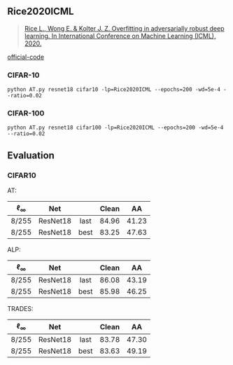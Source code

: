 


## Rice2020ICML


> [Rice L., Wong E. \& Kolter J. Z. Overfitting in adversarially robust deep learning. In International Conference on Machine Learning (ICML), 2020.](http://arxiv.org/abs/2002.11569)

[official-code](https://github.com/locuslab/robust_overfitting)



### CIFAR-10

    python AT.py resnet18 cifar10 -lp=Rice2020ICML --epochs=200 -wd=5e-4 --ratio=0.02

### CIFAR-100


    python AT.py resnet18 cifar100 -lp=Rice2020ICML --epochs=200 -wd=5e-4 --ratio=0.02



## Evaluation



### CIFAR10

AT:

| $\ell_{\infty}$ |   Net    |      | Clean |  AA   |
| :-------------: | :------: | :--: | :---: | :---: |
|      8/255      | ResNet18 | last | 84.96 | 41.23 |
|      8/255      | ResNet18 | best | 83.25 | 47.63 |



ALP:

| $\ell_{\infty}$ |   Net    |      | Clean |  AA   |
| :-------------: | :------: | :--: | :---: | :---: |
|      8/255      | ResNet18 | last | 86.08 | 43.19 |
|      8/255      | ResNet18 | best | 85.98 | 46.25 |



TRADES:

| $\ell_{\infty}$ |   Net    |      | Clean |  AA   |
| :-------------: | :------: | :--: | :---: | :---: |
|      8/255      | ResNet18 | last | 83.78 | 47.30 |
|      8/255      | ResNet18 | best | 83.63 | 49.19 |



